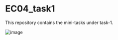 # EC04_task1
This repository contains the mini-tasks under task-1.

![image](https://user-images.githubusercontent.com/84672305/121322265-74c8e900-c92c-11eb-9722-bc7a248e710c.png)

